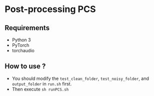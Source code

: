 # Post-processing PCS

## Requirements
- Python 3
- PyTorch
- torchaudio

## How to use ?
- You should modify the `test_clean_folder`, `test_noisy_folder`, and `output_folder` in `run.sh` first.
- Then execute `sh runPCS.sh`

